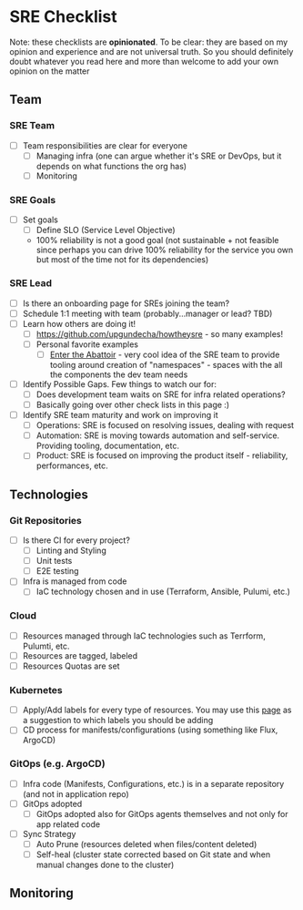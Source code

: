 # SRE Checklist

Note: these checklists are **opinionated**. To be clear: they are based on my opinion and experience and are not universal truth. So you should definitely doubt whatever you read here and more than welcome to add your own opinion on the matter

## Team

### SRE Team

- [ ] Team responsibilities are clear for everyone
  - [ ] Managing infra (one can argue whether it's SRE or DevOps, but it depends on what functions the org has)
  - [ ] Monitoring

### SRE Goals 

- [ ] Set goals
  - [ ] Define SLO (Service Level Objective)
  - 100% reliability is not a good goal (not sustainable + not feasible since perhaps you can drive 100% reliability for the service you own but most of the time not for its dependencies)

### SRE Lead 

- [ ] Is there an onboarding page for SREs joining the team?
- [ ] Schedule 1:1 meeting with team (probably...manager or lead? TBD)
- [ ] Learn how others are doing it!
    - [ ] https://github.com/upgundecha/howtheysre - so many examples!
    - [ ] Personal favorite examples
      - [  ] [Enter the Abattoir](https://achievers.engineering/enter-the-abattoir-ee5e2019f0b3) - very cool idea of the SRE team to provide tooling around creation of "namespaces" - spaces with the all the components the dev team needs
- [ ] Identify Possible Gaps. Few things to watch our for:
  - [ ] Does development team waits on SRE for infra related operations?
  - [ ] Basically going over other check lists in this page :)
- [ ] Identify SRE team maturity and work on improving it
  - [ ] Operations: SRE is focused on resolving issues, dealing with request
  - [ ] Automation: SRE is moving towards automation and self-service. Providing tooling, documentation, etc.
  - [ ] Product: SRE is focused on improving the product itself - reliability, performances, etc.

## Technologies

### Git Repositories

- [ ] Is there CI for every project?
  - [ ] Linting and Styling
  - [ ] Unit tests
  - [ ] E2E testing
- [ ] Infra is managed from code
  - [ ] IaC technology chosen and in use (Terraform, Ansible, Pulumi, etc.)

### Cloud

- [ ] Resources managed through IaC technologies such as Terrform, Pulumti, etc.
- [ ] Resources are tagged, labeled
- [ ] Resources Quotas are set

### Kubernetes

- [ ] Apply/Add labels for every type of resources. You may use this [page](https://kubernetes.io/docs/concepts/overview/working-with-objects/common-labels) as a suggestion to which labels you should be adding
- [ ] CD process for manifests/configurations (using something like Flux, ArgoCD)

### GitOps (e.g. ArgoCD)

- [ ] Infra code (Manifests, Configurations, etc.) is in a separate repository (and not in application repo)
- [ ] GitOps adopted
  - [ ] GitOps adopted also for GitOps agents themselves and not only for app related code
- [ ] Sync Strategy
  - [ ] Auto Prune (resources deleted when files/content deleted)
  - [ ] Self-heal (cluster state corrected based on Git state and when manual changes done to the cluster)

## Monitoring
